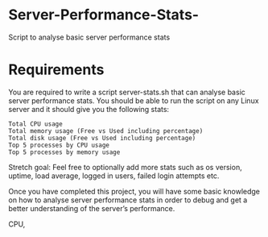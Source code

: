 # Server-Performance-Stats-
Script to analyse basic server performance stats

# Requirements

You are required to write a script server-stats.sh that can analyse basic server performance stats. You should be able to run the script on any Linux server and it should give you the following stats:

    Total CPU usage
    Total memory usage (Free vs Used including percentage)
    Total disk usage (Free vs Used including percentage)
    Top 5 processes by CPU usage
    Top 5 processes by memory usage

Stretch goal: Feel free to optionally add more stats such as os version, uptime, load average, logged in users, failed login attempts etc.

Once you have completed this project, you will have some basic knowledge on how to analyse server performance stats in order to debug and get a better understanding of the server’s performance.


CPU, 